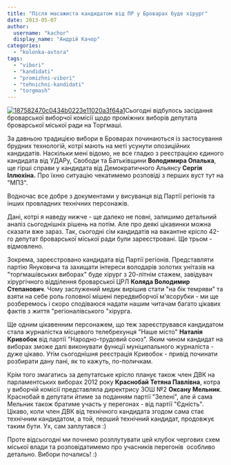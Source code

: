 ```yaml
---
title: "Після масажиста кандидатом від ПР у Броварах буде хірург"
date: 2013-05-07
author: 
  username: "kachor"
  display_name: "Андрій Качор"
categories: 
  - "kolonka-avtora"
tags: 
  - "vibori"
  - "kandidati"
  - "promizhni-vibori"
  - "tehnichni-kandidati"
  - "torgmash"
---
```


[![187582470c0434b0223e11020a3f64a1](https://mpz.brovary.org/wp-content/uploads/2013/05/187582470c0434b0223e11020a3f64a1.jpg)](https://mpz.brovary.org/wp-content/uploads/2013/05/187582470c0434b0223e11020a3f64a1.jpg)Сьогодні відбулось засідання броварської виборчої комісії щодо проміжних виборів депутата броварської міської ради на Торгмаші.

За давньою традицією вибори в Броварах починаються із застосування брудних технологій, котрі мають на меті усунути опозиційних кандидатів. Наскільки мені відомо, не все гладко з реєстрацією єдиного кандидата від УДАРу, Свободи та Батьківщини **Володимира Опалька**, ще гірші справи у кандидата від Демократичного Альянсу **Сергія Іллюхіна.** Про їхню ситуацію чекатимемо розповіді з перших вуст тут на "МПЗ".

Водночас все добре з документами у висуванця від Партії регіонів та інших провладних технічних персонажів.

Дані, котрі я наведу нижче - ще далеко не повні, залишимо детальний аналіз сьогоднішніх рішень на потім. Але про деякі цікавинки можна сказати вже зараз. Так, сьогодні сім кандидатів на вакантне крісло 42-го депутат броварської міської ради були зареєстровані. Ще трьом - відмовлено.

Зокрема, зареєстровано кандидата від Партії регіонів. Представляти партію Януковича та захищати інтереси володарів золотих унітазів на "торгмашівських виборах" буде хірург з 20-літнім стажем, завідувач хірургічного відділення броварської ЦРЛ **Коляда Володимир Степанович**. Чому заслужений медик вирішив стати "на бік темряви" та взяти на себе роль головної мішені передвиборчої м'ясорубки - ми ще розберемось і скоро сподіваюся надати нашим читачам багато цікавих фактів з життя "регіоналівського "хірурга.

Ще одним цікавенним персонажем, що теж зареєструвався кандидатом стала журналістка місцевого телебрехунця "Наше місто" **Наталія Кривобок** від партії "Народно-трудовий союз". Яким чином кандидат на виборах зможе далі виконувати функції муніципального журналіста - дуже цікаво. Утім сьогоднішня реєстрація Кривобок - привід починати розбирати дану пані, як то кажуть, по-поличкам.

Крім того змагатись за депутатське крісло планує також член ДВК на парламентських виборах 2012 року **Краснобай Тетяна Павлівна**, котра у виборчій комісії представляла директрису ЗОШ №2 **Оксану Мельник**. Краснобай в депутати йтиме за поданням партії "Зелені", але й сама Мельник також братиме участь у перегонах - від партії "Єдність". Цікаво, коли член ДВК від технічного кандидата згодом сама стає технічним кандидатом, а той, перший технічний кандидат, продовжує таким бути. Ух, сам заплутався :)

Проте відсьогодні ми почнемо розплутувати цей клубок чергових схем міської влади та розповідатимемо про учасників перегонів  особливо детально. Вибори почались! :)
